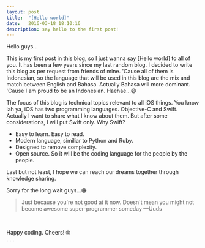 ```yaml
---
layout: post
title:  "[Hello world]"
date:   2016-03-18 18:10:16
description: say hello to the first post!
---
```


Hello guys...

This is my first post in this blog, so I just wanna say [Hello world] to all of you. It has been a few years since my last random blog. I decided to write this blog as per request from friends of mine. 'Cause all of them is Indonesian, so the language that will be used in this blog are the mix and match between English and Bahasa. Actually Bahasa will more dominant. 'Cause I am proud to be an Indonesian. Haehae...😄

The focus of this blog is technical topics relevant to all iOS things. You know lah ya, iOS has two programming languages. Objective-C and Swift. Actually I want to share what I know about them. But after some considerations, I will put Swift only. Why Swift?

<ul>
	<li>Easy to learn. Easy to read.</li>
	<li>Modern language, similiar to Python and Ruby.</li>
	<li>Designed to remove complexity.</li>
	<li>Open source. So it will be the coding language for the people by the people.</li>
</ul>

Last but not least, I hope we can reach our dreams together through knowledge sharing. 

Sorry for the long wait guys...😁

<blockquote>
	Just because you're not good at it now. Doesn't mean you might not become awesome super-programmer someday
	—Uuds
</blockquote>

<br/>
<p class="center">Happy coding. Cheers! 🤓<br/>. . .</p>
